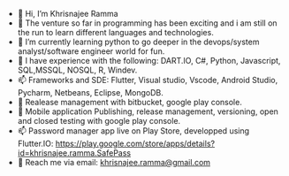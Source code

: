 - 👋 Hi, I’m Khrisnajee Ramma
- 👀 The venture so far in programming has been exciting and i am still on the run to learn different languages and technologies.
- 🌱 I’m currently learning python to go deeper in the devops/system analyst/software engineer world for fun.
- 💞️ I have experience with the following: DART.IO, C#, Python, Javascript, SQL,MSSQL, NOSQL, R, Windev.
- 📫 Frameworks and SDE: Flutter, Visual studio, Vscode, Android Studio, Pycharm, Netbeans, Eclipse, MongoDB.
- 🌱 Realease management with bitbucket, google play console.
- 👀 Mobile application Publishing, release management, versioning, open and closed testing with google play console.
- 📫 Password manager app live on Play Store, developped using Flutter.IO: https://play.google.com/store/apps/details?id=khrisnajee.ramma.SafePass
- 👀 Reach me via email: khrisnajee.ramma@gmail.com

<!---
khrisRa/khrisRa is a ✨ special ✨ repository because its `README.md` (this file) appears on your GitHub profile.
You can click the Preview link to take a look at your changes.
--->
